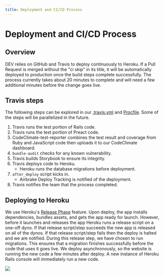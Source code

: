 ```yaml
---
title: Deployment and CI/CD Process
---
```


# Deployment and CI/CD Process

## Overview

DEV relies on GitHub and Travis to deploy continuously to Heroku. If a Pull Request is merged without the "ci skip" in its title, it will be automatically deployed to production once the build steps complete successfully. The process currently takes about 20 minutes to complete and will need a few additional minutes before the change goes live.

## Travis steps

The following steps can be explored in our [.travis.yml](https://github.com/thepracticaldev/dev.to/blob/master/.travis.yml) and [Procfile](https://github.com/thepracticaldev/dev.to/blob/master/Procfile). Some of the steps will be parallelized in the future.

1. Travis runs the test portion of Rails code.
1. Travis runs the test portion of Preact code.
1. CodeClimate-test-reporter combines the test result and coverage from Ruby and JavaScript code then uploads it to our CodeClimate dashboard.
1. `bundle-audit` checks for any known vulnerability.
1. Travis builds Storybook to ensure its integrity.
1. Travis deploys code to Heroku.
   - Heroku runs the database migrations before deployment.
1. `after_deploy` script kicks in.
   - Airbrake Deploy Tracking is notified of the deployment.
1. Travis notifies the team that the process completed.

## Deploying to Heroku

We use Heroku's [Release Phase](https://devcenter.heroku.com/articles/release-phase) feature. Upon deploy, the app installs dependencies, bundles assets, and gets the app ready for launch. However, before it launches and releases the app Heroku runs a release script on a one-off dyno. If that release script/step succeeds the new app is released on all of the dynos. If that release script/step fails then the deploy is halted and we are notified. During this release step, we have chosen to run migrations. This ensures that a migration finishes successfully before the code that uses it goes live. We deploy asynchronously, so the website is running the new code a few minutes after deploy. A new instance of Heroku Rails console will immediately run a new code.

![](https://devcenter0.assets.heroku.com/article-images/1494371187-release-phase-diagram-3.png)
